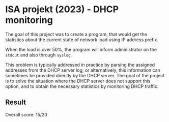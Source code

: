 # ISA projekt (2023) - DHCP monitoring

The goal of this project was to create a program, that would get the statistics about the current state of network load using IP address prefix.

When the load is over 50%, the program will inform administrator on the `stdout` and also through `syslog`.

This problem is typically addressed in practice by parsing the assigned addresses from the DHCP server log, or alternatively, this information can sometimes be provided directly by the DHCP server. The goal of the project is to solve the situation where the DHCP server does not support this option, and to obtain the necessary statistics by monitoring DHCP traffic.

## Result

Overall score: 15/20